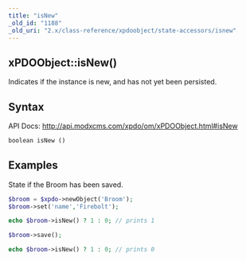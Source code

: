 ```yaml
---
title: "isNew"
_old_id: "1188"
_old_uri: "2.x/class-reference/xpdoobject/state-accessors/isnew"
---
```


## xPDOObject::isNew()

Indicates if the instance is new, and has not yet been persisted.

## Syntax

API Docs: <http://api.modxcms.com/xpdo/om/xPDOObject.html#isNew>

``` php 
boolean isNew ()
```

## Examples

State if the Broom has been saved.

``` php 
$broom = $xpdo->newObject('Broom');
$broom->set('name','Firebolt');

echo $broom->isNew() ? 1 : 0; // prints 1

$broom->save();

echo $broom->isNew() ? 1 : 0; // prints 0
```